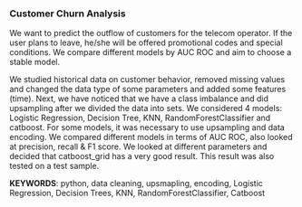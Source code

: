 ### Customer Churn Analysis

We want to predict the outflow of customers for the telecom operator. If the user plans to leave, he/she will be offered promotional codes and special conditions. We compare different models by AUC ROC and aim to choose a stable model.

We studied historical data on customer behavior, removed missing values and changed the data type of some parameters and added some features (time). Next, we have noticed that we have a class imbalance and did upsampling after we divided the data into sets. We considered 4 models: Logistic Regression, Decision Tree, KNN, RandomForestClassifier and catboost. For some models, it was necessary to use upsampling and data encoding. We compared different models in terms of AUC ROC, also looked at precision, recall & F1 score. We looked at different parameters and decided that catboost_grid has a very good result. This result was also tested on a test sample.

**KEYWORDS**: python, data cleaning, upsmapling, encoding, Logistic Regression, Decision Trees, KNN, RandomForestClassifier, Catboost
